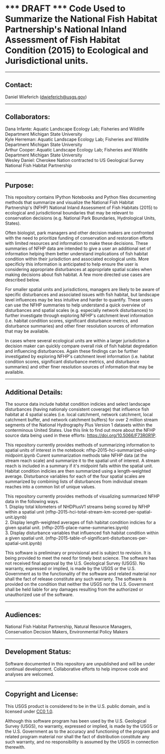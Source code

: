 *** DRAFT *** Code Used to Summarize the National Fish Habitat Partnership's National Inland Assessment of Fish Habitat Condition (2015) 
to Ecological and Jurisdictional units.
===============================================================================================================

-----------
Contact:
-----------
Daniel Wieferich (dwieferich@usgs.gov)


-----------
Collaborators:
-----------
Dana Infante: Aquatic Landscape Ecology Lab; Fisheries and Wildlife Department Michigan State University		  
Kyle Herreman: Aquatic Landscape Ecology Lab; Fisheries and Wildlife Department Michigan State University		  
Arthur Cooper: Aquatic Landscape Ecology Lab; Fisheries and Wildlife Department Michigan State University		  
Wesley Daniel: Cherokee Nation contracted to US Geological Survey		  
National Fish Habitat Partnership 		



-----------
Purpose:
-----------
This repository contains IPython Notebooks and Python files documenting methods that summarize and visualize the National Fish Habitat Partnership's (NFHP) National Inland Assessment of Fish Habitats (2015)
to ecological and jurisdictional boundaries that may be relevant to conservation decisions (e.g. National Park Boundaries, Hydrological Units, States).  

Often biologist, park managers and other decision makers are confronted with the need to prioritize funding of conservation and restoration efforts with limited resources and information to make these decisions.
These summaries of NFHP data are intended to give a user an additional set of information helping them better understand implications of fish habitat condition within their jurisdiction and associated ecological units. 
More specificly this information is anticipated to help ensure the user is considering appropriate disturbances at appropriate spatial scales when making decisions about fish habitat. A few more directed use cases are described below.

For smaller spatial units and jurisdictions, managers are likely to be aware of specific disturbances and associated issues with fish habitat, but
landscape level influences may be less intuitive and harder to quantify.  These users can use the NFHP summaries to help understand a quick overview of disturbances and spatial scales (e.g. especially network disturbances) to further 
investigate through exploring NFHP's catchment level information (i.e. habitat condition scores, significant disturbance metrics, and disturbance summaries) and other finer resolution sources of information that may be available.
  
In cases where several ecological units are within a larger jurisdiction a decision maker can quickly compare overall risk of fish habitat degredation and influencing disturbances.  Again these findings can be further 
investigated by exploring NFHP's catchment level information (i.e. habitat condition scores, significant disturbance metrics, and disturbance summaries) and other finer resolution sources of information that may be available.
  


-----------
Additional Details:
-----------
The source data include habitat condition indicies and select landscape disturbances (having nationaly consistent coverage) that influence fish habitat at 4 spatial scales (i.e. local catchment, network catchment, local catchment buffer, and 
network catchment buffers) for over 2 million stream segments of the National Hydrography Plus Version 1 datasets within the conterminous United States. Use this link to find out more about the 
NFHP source data being used in these efforts: https://doi.org/10.5066/F73R0R1P.    
  
This repository currently provides methods of summarizing information to spatial units of interest in the notebook: nfhp-2015-hci-summarized-using-midpoint.ipynb
Curent summarization methods take NFHP data (at the stream reach scale) and summarize it to the spatial unit of interest.  A stream reach is included in a summary if it's midpoint falls within
the spatial unit.  Habitat condition indicies are then summarized using a length-weighted average.  Disturbance variables for each of the four spatial scales are summarized by combining lists
of disturbances from individual stream reaches into a common list of unique values.   
  
This repository currently provides methods of visualizing summarized NFHP data in the following ways.	  
	1. Display total kilometers of NHDPlusV1 streams being scored by NFHP within a spatial unit (nfhp-2015-hci-total-stream-km-scored-per-spatial-unit.ipynb)	  
	2. Display length-weighted averages of fish habitat condition indicies for a given spatial unit. (nfhp-2015-place-name-summaries.ipynb)	  
	3. Display disturbance variables that influenced fish habitat condition within a given spatial unit. (nfhp-2015-table-of-significant-disturbances-per-spatial-unit.ipynb)	  



This software is preliminary or provisional and is subject to revision. It is being provided to meet the need for timely best science. 
The software has not received final approval by the U.S. Geological Survey (USGS). 
No warranty, expressed or implied, is made by the USGS or the U.S. Government as to the functionality of the software and related material nor shall the fact of release constitute any such warranty. 
The software is provided on the condition that neither the USGS nor the U.S. Government shall be held liable for any damages resulting from the authorized or unauthorized use of the software. 

-----------
Audiences:
-----------
National Fish Habitat Partnership, Natural Resource Managers, Conservation Decision Makers, Environmental Policy Makers


-----------
Development Status:
-------------------
Software documented in this repository are unpublished and will be under continual development.  Collaborative efforts to help improve code and analyses are welcomed.


----------------------
Copyright and License:
---------------------
This USGS product is considered to be in the U.S. public domain, and is licensed under
[CC0 1.0](https://creativecommons.org/publicdomain/zero/1.0/).

Although this software program has been used by the U.S. Geological Survey (USGS), no warranty, expressed or implied,
is made by the USGS or the U.S. Government as to the accuracy and functioning of the program and related program
material nor shall the fact of distribution constitute any such warranty, and no responsibility is assumed by the
USGS in connection therewith.
